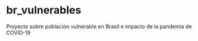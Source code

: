# br_vulnerables
Proyecto sobre población vulnerable en Brasil e impacto de la pandemia de COVID-19
